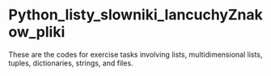 # Python_listy_slowniki_lancuchyZnakow_pliki

These are the codes for exercise tasks involving lists, multidimensional lists, tuples, dictionaries, strings, and files.
